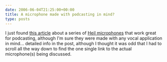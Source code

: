```yaml
---
date: 2006-06-04T21:25:00+00:00
title: A microphone made with podcasting in mind?
type: posts
---
```

I just found [this article](https://www.geekviews.com/?p=11) about a series of [Heil microphones](https://www.heilsound.com/proline/default.htm) that work great for podcasting, although I'm sure they were made with any vocal application in mind... detailed info in the post, although I thought it was odd that I had to scroll all the way down to find the one single link to the actual microphone(s) being discussed.
